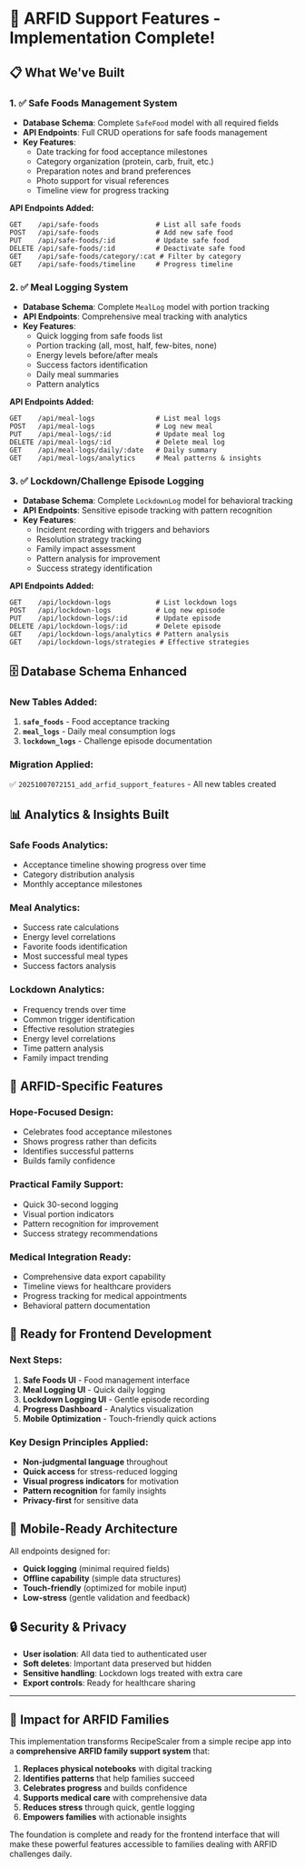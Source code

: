 # 🎉 ARFID Support Features - Implementation Complete!

## 📋 **What We've Built**

### **1. ✅ Safe Foods Management System**
- **Database Schema**: Complete `SafeFood` model with all required fields
- **API Endpoints**: Full CRUD operations for safe foods management
- **Key Features**:
  - Date tracking for food acceptance milestones
  - Category organization (protein, carb, fruit, etc.)
  - Preparation notes and brand preferences
  - Photo support for visual references
  - Timeline view for progress tracking

**API Endpoints Added:**
```
GET    /api/safe-foods              # List all safe foods
POST   /api/safe-foods              # Add new safe food
PUT    /api/safe-foods/:id          # Update safe food
DELETE /api/safe-foods/:id          # Deactivate safe food
GET    /api/safe-foods/category/:cat # Filter by category
GET    /api/safe-foods/timeline     # Progress timeline
```

### **2. ✅ Meal Logging System**
- **Database Schema**: Complete `MealLog` model with portion tracking
- **API Endpoints**: Comprehensive meal tracking with analytics
- **Key Features**:
  - Quick logging from safe foods list
  - Portion tracking (all, most, half, few-bites, none)
  - Energy levels before/after meals
  - Success factors identification
  - Daily meal summaries
  - Pattern analytics

**API Endpoints Added:**
```
GET    /api/meal-logs               # List meal logs
POST   /api/meal-logs               # Log new meal
PUT    /api/meal-logs/:id           # Update meal log
DELETE /api/meal-logs/:id           # Delete meal log
GET    /api/meal-logs/daily/:date   # Daily summary
GET    /api/meal-logs/analytics     # Meal patterns & insights
```

### **3. ✅ Lockdown/Challenge Episode Logging**
- **Database Schema**: Complete `LockdownLog` model for behavioral tracking
- **API Endpoints**: Sensitive episode tracking with pattern recognition
- **Key Features**:
  - Incident recording with triggers and behaviors
  - Resolution strategy tracking
  - Family impact assessment
  - Pattern analysis for improvement
  - Success strategy identification

**API Endpoints Added:**
```
GET    /api/lockdown-logs           # List lockdown logs
POST   /api/lockdown-logs           # Log new episode
PUT    /api/lockdown-logs/:id       # Update episode
DELETE /api/lockdown-logs/:id       # Delete episode
GET    /api/lockdown-logs/analytics # Pattern analysis
GET    /api/lockdown-logs/strategies # Effective strategies
```

## 🗄️ **Database Schema Enhanced**

### **New Tables Added:**
1. **`safe_foods`** - Food acceptance tracking
2. **`meal_logs`** - Daily meal consumption logs
3. **`lockdown_logs`** - Challenge episode documentation

### **Migration Applied:**
✅ `20251007072151_add_arfid_support_features` - All new tables created

## 📊 **Analytics & Insights Built**

### **Safe Foods Analytics:**
- Acceptance timeline showing progress over time
- Category distribution analysis
- Monthly acceptance milestones

### **Meal Analytics:**
- Success rate calculations
- Energy level correlations
- Favorite foods identification
- Most successful meal types
- Success factors analysis

### **Lockdown Analytics:**
- Frequency trends over time
- Common trigger identification
- Effective resolution strategies
- Energy level correlations
- Time pattern analysis
- Family impact trending

## 🎯 **ARFID-Specific Features**

### **Hope-Focused Design:**
- Celebrates food acceptance milestones
- Shows progress rather than deficits
- Identifies successful patterns
- Builds family confidence

### **Practical Family Support:**
- Quick 30-second logging
- Visual portion indicators
- Pattern recognition for improvement
- Success strategy recommendations

### **Medical Integration Ready:**
- Comprehensive data export capability
- Timeline views for healthcare providers
- Progress tracking for medical appointments
- Behavioral pattern documentation

## 🚀 **Ready for Frontend Development**

### **Next Steps:**
1. **Safe Foods UI** - Food management interface
2. **Meal Logging UI** - Quick daily logging
3. **Lockdown Logging UI** - Gentle episode recording
4. **Progress Dashboard** - Analytics visualization
5. **Mobile Optimization** - Touch-friendly quick actions

### **Key Design Principles Applied:**
- **Non-judgmental language** throughout
- **Quick access** for stress-reduced logging
- **Visual progress indicators** for motivation
- **Pattern recognition** for family insights
- **Privacy-first** for sensitive data

## 📱 **Mobile-Ready Architecture**

All endpoints designed for:
- **Quick logging** (minimal required fields)
- **Offline capability** (simple data structures)
- **Touch-friendly** (optimized for mobile input)
- **Low-stress** (gentle validation and feedback)

## 🔒 **Security & Privacy**

- **User isolation**: All data tied to authenticated user
- **Soft deletes**: Important data preserved but hidden
- **Sensitive handling**: Lockdown logs treated with extra care
- **Export controls**: Ready for healthcare sharing

---

## 🎊 **Impact for ARFID Families**

This implementation transforms RecipeScaler from a simple recipe app into a **comprehensive ARFID family support system** that:

1. **Replaces physical notebooks** with digital tracking
2. **Identifies patterns** that help families succeed
3. **Celebrates progress** and builds confidence
4. **Supports medical care** with comprehensive data
5. **Reduces stress** through quick, gentle logging
6. **Empowers families** with actionable insights

The foundation is complete and ready for the frontend interface that will make these powerful features accessible to families dealing with ARFID challenges daily.